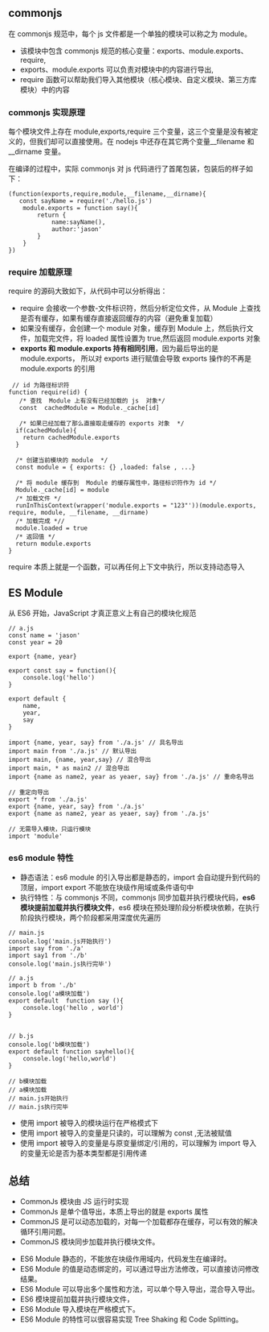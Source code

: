## commonjs

在 commonjs 规范中，每个 js 文件都是一个单独的模块可以称之为 module。

- 该模块中包含 commonjs 规范的核心变量：exports、module.exports、require,
- exports、module.exports 可以负责对模块中的内容进行导出,
- require 函数可以帮助我们导入其他模块（核心模块、自定义模块、第三方库模块）中的内容

### commonjs 实现原理

每个模块文件上存在 module,exports,require 三个变量，这三个变量是没有被定义的，但我们却可以直接使用。在 nodejs 中还存在其它两个变量\_\_filename 和\_\_dirname 变量。

在编译的过程中，实际 commonjs 对 js 代码进行了首尾包装，包装后的样子如下：

```
(function(exports,require,module,__filename,__dirname){
   const sayName = require('./hello.js')
    module.exports = function say(){
        return {
            name:sayName(),
            author:'jason'
        }
    }
})
```

### require 加载原理

require 的源码大致如下，从代码中可以分析得出：

- require 会接收一个参数-文件标识符，然后分析定位文件，从 Module 上查找是否有缓存，如果有缓存直接返回缓存的内容（避免重复加载）
- 如果没有缓存，会创建一个 module 对象，缓存到 Module 上，然后执行文件，加载完文件，将 loaded 属性设置为 true,然后返回 module.exports 对象
- **exports 和 module.exports 持有相同引用**，因为最后导出的是 module.exports， 所以对 exports 进行赋值会导致 exports 操作的不再是 module.exports 的引用

```
 // id 为路径标识符
function require(id) {
   /* 查找  Module 上有没有已经加载的 js  对象*/
   const  cachedModule = Module._cache[id]

   /* 如果已经加载了那么直接取走缓存的 exports 对象  */
  if(cachedModule){
    return cachedModule.exports
  }

  /* 创建当前模块的 module  */
  const module = { exports: {} ,loaded: false , ...}

  /* 将 module 缓存到  Module 的缓存属性中，路径标识符作为 id */
  Module._cache[id] = module
  /* 加载文件 */
  runInThisContext(wrapper('module.exports = "123"'))(module.exports, require, module, __filename, __dirname)
  /* 加载完成 *//
  module.loaded = true
  /* 返回值 */
  return module.exports
}

```

require 本质上就是一个函数，可以再任何上下文中执行，所以支持动态导入

## ES Module

从 ES6 开始，JavaScript 才真正意义上有自己的模块化规范

```
// a.js
const name = 'jason'
const year = 20

export {name, year}

export const say = function(){
    console.log('hello')
}

export default {
    name,
    year,
    say
}

import {name, year, say} from './a.js' // 具名导出
import main from './a.js' // 默认导出
import main, {name, year,say} // 混合导出
import main, * as main2 // 混合导出
import {name as name2, year as yeaer, say} from './a.js' // 重命名导出

// 重定向导出
export * from './a.js'
export {name, year, say} from './a.js'
export {name as name2, year as yeaer, say} from './a.js'

// 无需导入模块，只运行模块
import 'module'
```

### es6 module 特性

- 静态语法：es6 module 的引入导出都是静态的，import 会自动提升到代码的顶层，import export 不能放在块级作用域或条件语句中
- 执行特性：与 commonjs 不同，commonjs 同步加载并执行模块代码，**es6 模块提前加载并执行模块文件**，es6 模块在预处理阶段分析模块依赖，在执行阶段执行模块，两个阶段都采用深度优先遍历

```
// main.js
console.log('main.js开始执行')
import say from './a'
import say1 from './b'
console.log('main.js执行完毕')

// a.js
import b from './b'
console.log('a模块加载')
export default  function say (){
    console.log('hello , world')
}


// b.js
console.log('b模块加载')
export default function sayhello(){
    console.log('hello,world')
}

// b模块加载
// a模块加载
// main.js开始执行
// main.js执行完毕
```

- 使用 import 被导入的模块运行在严格模式下
- 使用 import 被导入的变量是只读的，可以理解为 const ,无法被赋值
- 使用 import 被导入的变量是与原变量绑定/引用的，可以理解为 import 导入的变量无论是否为基本类型都是引用传递

## 总结

- CommonJs 模块由 JS 运行时实现
- CommonJs 是单个值导出，本质上导出的就是 exports 属性
- CommonJS 是可以动态加载的，对每一个加载都存在缓存，可以有效的解决循环引用问题。
- CommonJS 模块同步加载并执行模块文件。

* ES6 Module 静态的，不能放在块级作用域内，代码发生在编译时。
* ES6 Module 的值是动态绑定的，可以通过导出方法修改，可以直接访问修改结果。
* ES6 Module 可以导出多个属性和方法，可以单个导入导出，混合导入导出。
* ES6 模块提前加载并执行模块文件，
* ES6 Module 导入模块在严格模式下。
* ES6 Module 的特性可以很容易实现 Tree Shaking 和 Code Splitting。
